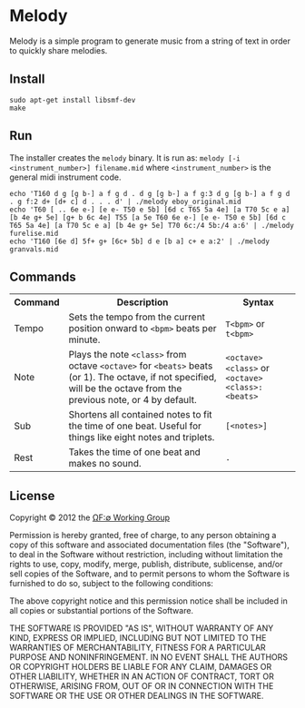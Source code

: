 # Melody

Melody is a simple program to generate music from a string of text in order to quickly share melodies.

## Install

    sudo apt-get install libsmf-dev
    make

## Run

The installer creates the `melody` binary. It is run as: `melody [-i <instrument_number>] filename.mid` where `<instrument_number>` is the general midi instrument code.

    echo 'T160 d g [g b-] a f g d . d g [g b-] a f g:3 d g [g b-] a f g d . g f:2 d+ [d+ c] d . . . d' | ./melody eboy_original.mid
    echo 'T60 [ .. 6e e-] [e e- T50 e 5b] [6d c T65 5a 4e] [a T70 5c e a] [b 4e g+ 5e] [g+ b 6c 4e] T55 [a 5e T60 6e e-] [e e- T50 e 5b] [6d c T65 5a 4e] [a T70 5c e a] [b 4e g+ 5e] T70 6c:/4 5b:/4 a:6' | ./melody furelise.mid
    echo 'T160 [6e d] 5f+ g+ [6c+ 5b] d e [b a] c+ e a:2' | ./melody granvals.mid

## Commands

<table>
	<tr>
		<th>Command</td>
		<th>Description</th>
		<th>Syntax</th>
	</tr>
	<tr>
		<td>Tempo</td>
		<td>Sets the tempo from the current position onward to <code>&lt;bpm&gt;</code> beats per minute.</td>
		<td><code>T&lt;bpm&gt;</code> or <code>t&lt;bpm&gt;</code></td>
	</tr>
	<tr>
		<td>Note</td>
		<td>Plays the note <code>&lt;class&gt;</code> from octave <code>&lt;octave&gt;</code> for <code>&lt;beats&gt;</code> beats (or 1). The octave, if not specified, will be the octave from the previous note, or 4 by default.</td>
		<td><code>&lt;octave&gt;&lt;class&gt;</code> or <code>&lt;octave&gt;&lt;class&gt;:&lt;beats&gt;</code></td>
	</tr>
	<tr>
		<td>Sub</td>
		<td>Shortens all contained notes to fit the time of one beat. Useful for things like eight notes and triplets.</td>
		<td><code>[&lt;notes&gt;]</code></td>
	</tr>
	<tr>
		<td>Rest</td>
		<td>Takes the time of one beat and makes no sound.</td>
		<td><code>.</code></td>
	</tr>
</table>

## License

Copyright © 2012 the [ΩF:∅  Working Group][1]

Permission is hereby granted, free of charge, to any person obtaining a copy of this software and associated documentation files (the "Software"), to deal in the Software without restriction, including without limitation the rights to use, copy, modify, merge, publish, distribute, sublicense, and/or sell copies of the Software, and to permit persons to whom the Software is furnished to do so, subject to the following conditions:

The above copyright notice and this permission notice shall be included in all copies or substantial portions of the Software.

THE SOFTWARE IS PROVIDED "AS IS", WITHOUT WARRANTY OF ANY KIND, EXPRESS OR IMPLIED, INCLUDING BUT NOT LIMITED TO THE WARRANTIES OF MERCHANTABILITY, FITNESS FOR A PARTICULAR PURPOSE AND NONINFRINGEMENT. IN NO EVENT SHALL THE AUTHORS OR COPYRIGHT HOLDERS BE LIABLE FOR ANY CLAIM, DAMAGES OR OTHER LIABILITY, WHETHER IN AN ACTION OF CONTRACT, TORT OR OTHERWISE, ARISING FROM, OUT OF OR IN CONNECTION WITH THE SOFTWARE OR THE USE OR OTHER DEALINGS IN THE SOFTWARE.

[1]: http://wg.oftn.org
